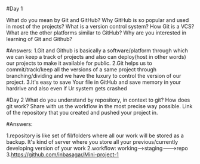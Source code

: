 #Day 1

What do you mean by Git and GitHub?
Why GitHub is so popular and used in most of the projects?
What is a version control system? How Git is a VCS?
What are the other platforms similar to GitHub?
Why are you interested in learning of Git and Github?

#Answers:
1.Git and Github is basically a software/platform through which we can keep a track of projects and also can deploy(host in other words) our projects to make it available for public.
2.Git helps us to commit/track/keep all the versions of a same project through branching/dividing and we have the luxury to control the version of our project.
3.It's easy to save Your file in GitHub and save memory in your hardrive and also even if Ur system gets crashed 

#Day 2
What do you understand by repository, in context to git?
How does git work? Share with us the workflow in the most precise way possible.
Link of the repository that you created and pushed your project in.

#Answers:

1.repository is like set of fil/folders where all our work will be stored as a backup. It's kind of server where you store all your previous/currently developing version of your work
2.workflow: working-->staging--->repo
3.https://github.com/inbasagar/Mini-project-1
